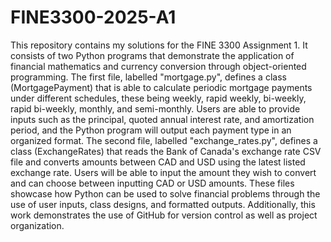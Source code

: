 # FINE3300-2025-A1
This repository contains my solutions for the FINE 3300 Assignment 1. It consists of two Python programs that demonstrate the application of financial mathematics and currency conversion through object-oriented programming. The first file, labelled "mortgage.py", defines a class (MortgagePayment) that is able to calculate periodic mortgage payments under different schedules, these being weekly, rapid weekly, bi-weekly, rapid bi-weekly, monthly, and semi-monthly. Users are able to provide inputs such as the principal, quoted annual interest rate, and amortization period, and the Python program will output each payment type in an organized format. The second file, labelled "exchange_rates.py", defines a class (ExchangeRates) that reads the Bank of Canada's exchange rate CSV file and converts amounts between CAD and USD using the latest listed exchange rate. Users will be able to input the amount they wish to convert and can choose between inputting CAD or USD amounts. These files showcase how Python can be used to solve financial problems through the use of user inputs, class designs, and formatted outputs. Additionally, this work demonstrates the use of GitHub for version control as well as project organization.
